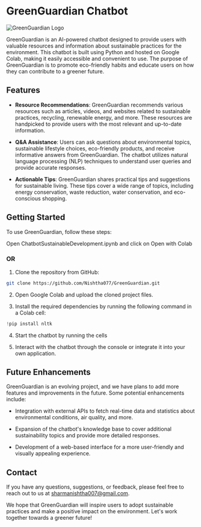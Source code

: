 # GreenGuardian Chatbot
![GreenGuardian Logo](https://github.com/Nishtha077/GreenGuardian/assets/99590283/59aa3f64-2986-4539-99b3-98ea59837e30)



GreenGuardian is an AI-powered chatbot designed to provide users with valuable resources and information about sustainable practices for the environment. This chatbot is built using Python and hosted on Google Colab, making it easily accessible and convenient to use. The purpose of GreenGuardian is to promote eco-friendly habits and educate users on how they can contribute to a greener future.

## Features

- **Resource Recommendations**: GreenGuardian recommends various resources such as articles, videos, and websites related to sustainable practices, recycling, renewable energy, and more. These resources are handpicked to provide users with the most relevant and up-to-date information.

- **Q&A Assistance**: Users can ask questions about environmental topics, sustainable lifestyle choices, eco-friendly products, and receive informative answers from GreenGuardian. The chatbot utilizes natural language processing (NLP) techniques to understand user queries and provide accurate responses.

- **Actionable Tips**: GreenGuardian shares practical tips and suggestions for sustainable living. These tips cover a wide range of topics, including energy conservation, waste reduction, water conservation, and eco-conscious shopping.

## Getting Started

To use GreenGuardian, follow these steps:

Open ChatbotSustainableDevelopment.ipynb and click on Open with Colab

### OR

1. Clone the repository from GitHub:
```bash
git clone https://github.com/Nishtha077/GreenGuardian.git
```

2. Open Google Colab and upload the cloned project files.

3. Install the required dependencies by running the following command in a Colab cell:
```python
!pip install nltk
```

4. Start the chatbot by running the cells

5. Interact with the chatbot through the console or integrate it into your own application.

## Future Enhancements

GreenGuardian is an evolving project, and we have plans to add more features and improvements in the future. Some potential enhancements include:

- Integration with external APIs to fetch real-time data and statistics about environmental conditions, air quality, and more.

- Expansion of the chatbot's knowledge base to cover additional sustainability topics and provide more detailed responses.

- Development of a web-based interface for a more user-friendly and visually appealing experience.


## Contact

If you have any questions, suggestions, or feedback, please feel free to reach out to us at sharmanishtha007@gmail.com.

We hope that GreenGuardian will inspire users to adopt sustainable practices and make a positive impact on the environment. Let's work together towards a greener future!
